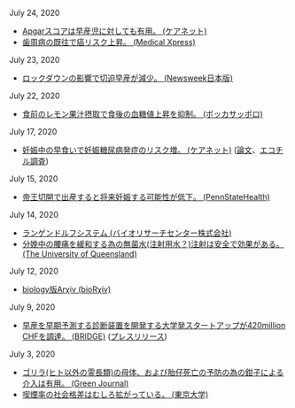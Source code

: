 July 24, 2020
* [Apgarスコアは早産児に対しても有用。 (ケアネット)](https://www.carenet.com/news/journal/carenet/50460)
* [歯周病の既往で癌リスク上昇。 (Medical Xpress)](https://medicalxpress.com/news/2020-07-flossing-ties-gum-disease-higher.html)

July 23, 2020
* [ロックダウンの影響で切迫早産が減少。 (Newsweek日本版)](https://www.newsweekjapan.jp/stories/woman/2020/07/post-419.php)

July 22, 2020
* [食前のレモン果汁摂取で食後の血糖値上昇を抑制。 (ポッカサッポロ)](https://www.pokkasapporo-fb.jp/company/news/release/200716_01.html)

July 17, 2020
* [妊娠中の早食いで妊娠糖尿病発症のリスク増。 (ケアネット)](https://www.carenet.com/news/general/hdnj/50238) ([論文](https://www.mdpi.com/2072-6643/12/5/1296)、[エコチル調査](http://www.env.go.jp/chemi/ceh/index.html))

July 15, 2020
* [帝王切開で出産すると将来妊娠する可能性が低下。 (PennStateHealth)](https://pennstatehealthnews.org/2020/07/women-who-deliver-by-c-section-are-less-likely-to-conceive-subsequent-children/)

July 14, 2020
* [ランゲンドルフシステム (バイオリサーチセンター株式会社)](https://product.brck.co.jp/index.php/maker/a/adinstruments/langendorff)
* [分娩中の腰痛を緩和する為の無菌水(注射用水？)注射は安全で効果がある。 (The University of Queensland)](https://www.uq.edu.au/news/article/2020/07/water-injections-relieve-back-pain-labour-no-longer-midwifery-voodoo%E2%80%99)

July 12, 2020
* [biology版Arχiv (bioRχiv)](https://www.biorxiv.org/)

July 9, 2020
* [早産を早期予測する診断装置を開発する大学発スタートアップが420million CHFを調達。 (BRIDGE)](https://thebridge.jp/2020/07/pregnolia-raises-chf-42-million-to-advance-detection-of-premature-births-pickupnews) ([プレスリリース](https://www.venturekick.ch/Pregnolia-raises-CHF-42-million-to-advance-detection-of-premature-births))

July 3, 2020
* [ゴリラ(ヒト以外の霊長類)の母体、および胎仔死亡の予防の為の鉗子による介入は有用。 (Green Journal)](https://journals.lww.com/greenjournal/Abstract/2020/07000/Operative_Vaginal_Birth_of_a_Critically_Endangered.28.aspx)
* [喫煙率の社会格差はむしろ拡がっている。 (東京大学)](https://www.m.u-tokyo.ac.jp/news/admin/release_20200627.pdf)
